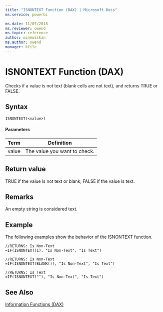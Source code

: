 ```yaml
---
title: "ISNONTEXT Function (DAX) | Microsoft Docs"
ms.service: powerbi 

ms.date: 11/07/2018
ms.reviewer: owend
ms.topic: reference
author: minewiskan
ms.author: owend
manager: kfile
---
```

# ISNONTEXT Function (DAX)
Checks if a value is not text (blank cells are not text), and returns TRUE or FALSE.  
  
## Syntax  
  
```dax
ISNONTEXT(<value>)  
```
  
#### Parameters  
  
|Term|Definition|  
|--------|--------------|  
|value|The value you want to check.|  
  
## Return value  
TRUE if the value is not text or blank; FALSE if the value is text.  
  
## Remarks  
An empty string is considered text.  
  
## Example  
The following examples show the behavior of the ISNONTEXT function.  
  
```dax
//RETURNS: Is Non-Text  
=IF(ISNONTEXT(1), "Is Non-Text", "Is Text")  
  
//RETURNS: Is Non-Text  
=IF(ISNONTEXT(BLANK()), "Is Non-Text", "Is Text")  
  
//RETURNS: Is Text  
=IF(ISNONTEXT(""), "Is Non-Text", "Is Text")  
```
  
## See Also  
[Information Functions &#40;DAX&#41;](information-functions-dax.md)  
  
